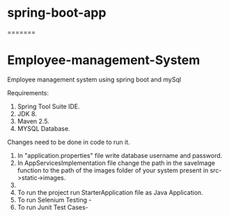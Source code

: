 # spring-boot-app #
=======
# Employee-management-System #
Employee management system using spring boot and mySql

Requirements:

1. Spring Tool Suite IDE.
2. JDK 8.
3. Maven 2.5.
4. MYSQL Database.

Changes need to be done in code to run it.

1. In "application.properties" file write database username and password.
2. In AppServicesImplementation file change the path in the saveImage function to the path of the images folder of your system present in src->static->images.
3. 
4. To run the project run StarterApplication file as Java Application.
5. To run Selenium Testing - 
6. To run Junit Test Cases-

